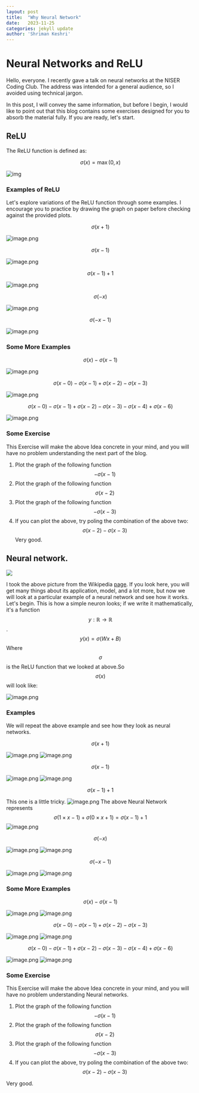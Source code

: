 ```yaml
---
layout: post
title:  "Why Neural Network"
date:   2023-11-25 
categories: jekyll update
author: 'Shriman Keshri'
---
```


# Neural Networks and ReLU

Hello, everyone. I recently gave a talk on neural networks at the NISER Coding Club. The address was intended for a general audience, so I avoided using technical jargon.

In this post, I will convey the same information, but before I begin, I would like to point out that this blog contains some exercises designed for you to absorb the material fully. If you are ready, let's start.

## ReLU

The ReLU function is defined as: 

$$
\sigma(x) = \max(0,x)
$$

![img]({{site.baseurl}}/assets/img/why_neural_network.assets/image_1701949023644_0.png)

### Examples of ReLU

Let's explore variations of the ReLU function through some examples. I encourage you to practice by drawing the graph on paper before checking against the provided plots.

$$\sigma(x+1)$$

![image.png]({{site.baseurl}}/assets/img/why_neural_network.assets/image_1701949545078_0.png)

$$\sigma(x-1)$$

![image.png]({{site.baseurl}}/assets/img/why_neural_network.assets/image_1701949568750_0.png)

$$\sigma(x-1) +1$$

![image.png]({{site.baseurl}}/assets/img/why_neural_network.assets/image_1701949589726_0.png)

$$\sigma(-x)$$

![image.png]({{site.baseurl}}/assets/img/why_neural_network.assets/image_1701949673223_0.png)

$$\sigma(-x-1)$$

![image.png]({{site.baseurl}}/assets/img/why_neural_network.assets/image_1702131097800_0.png)

### Some More Examples

$$\sigma(x)- \sigma(x-1)$$

![image.png]({{site.baseurl}}/assets/img/why_neural_network.assets/image_1702131123809_0.png)

$$\sigma(x-0) -\sigma(x-1) + \sigma(x-2) - \sigma(x-3)$$


![image.png]({{site.baseurl}}/assets/img/why_neural_network.assets/image_1702131227572_0.png)

$$\sigma(x-0) -\sigma(x-1) + \sigma(x-2) - \sigma(x-3) -\sigma(x-4) +\sigma(x-6)$$

![image.png]({{site.baseurl}}/assets/img/why_neural_network.assets/image_1702131355502_0.png)


### Some Exercise
This Exercise will make the above Idea concrete in your mind, and you will have no problem understanding the next part of the blog.
1. Plot the graph of the following function
	$$-\sigma(x-1)$$
2. Plot the graph of the following function
	$$\sigma(x-2)$$
3. Plot the graph of the following function
	$$-\sigma(x-3)$$
4. If you can plot the above, try poling the combination of the above two:
	$$\sigma(x-2) -\sigma(x-3)$$
Very good.

## Neural network.
![]({{site.baseurl}}/assets/img/why_neural_network.assets/500px-Colored_neural_network.svg%5B1%5D.png)

I took the above picture from the Wikipedia [page](https://en.wikipedia.org/wiki/Artificial_neural_network). If you look here, you will get many things about its application, model, and a lot more, but now we will look at a particular example of a neural network and see how it works. Let's begin.
This is how a simple neuron looks; if we write it mathematically, it's a function $$y:\mathbb{R}\to\mathbb{R}$$.
$$y(x) = \sigma(Wx + B)$$
Where $$\sigma$$ is the ReLU function that we looked at above.So $$\sigma(x)$$ will look like:

![image.png]({{site.baseurl}}/assets/img/why_neural_network.assets/image_1702371328933_0.png)


### Examples
We will repeat the above example and see how they look as neural networks.

$$\sigma(x+1)$$

![image.png]({{site.baseurl}}/assets/img/why_neural_network.assets/image_1702371370889_0.png)
![image.png]({{site.baseurl}}/assets/img/why_neural_network.assets/image_1701949545078_0.png)

$$\sigma(x-1)$$

![image.png]({{site.baseurl}}/assets/img/why_neural_network.assets/image_1702371449963_0.png)
![image.png]({{site.baseurl}}/assets/img/why_neural_network.assets/image_1701949568750_0.png)

$$\sigma(x-1) +1$$

This one is a little tricky.
![image.png]({{site.baseurl}}/assets/img/why_neural_network.assets/image_1702371602267_0.png)
The above Neural Network represents $$\sigma(1 \times x-1) + \sigma(0 \times x +1) = \sigma(x-1) +1$$
![image.png]({{site.baseurl}}/assets/img/why_neural_network.assets/image_1701949589726_0.png)

$$\sigma(-x)$$

![image.png]({{site.baseurl}}/assets/img/why_neural_network.assets/image_1702371805523_0.png)
![image.png]({{site.baseurl}}/assets/img/why_neural_network.assets/image_1701949673223_0.png)

$$\sigma(-x-1)$$

![image.png]({{site.baseurl}}/assets/img/why_neural_network.assets/image_1702371833558_0.png)
![image.png]({{site.baseurl}}/assets/img/why_neural_network.assets/image_1702131097800_0.png)
		
### Some More Examples

$$\sigma(x)- \sigma(x-1)$$

![image.png]({{site.baseurl}}/assets/img/why_neural_network.assets/image_1702372167844_0.png)
![image.png]({{site.baseurl}}/assets/img/why_neural_network.assets/image_1702131123809_0.png)

$$\sigma(x-0) -\sigma(x-1) + \sigma(x-2) - \sigma(x-3)$$

![image.png]({{site.baseurl}}/assets/img/why_neural_network.assets/image_1702372498180_0.png)
![image.png]({{site.baseurl}}/assets/img/why_neural_network.assets/image_1702131227572_0.png)

$$\sigma(x-0) -\sigma(x-1) + \sigma(x-2) - \sigma(x-3) -\sigma(x-4) +\sigma(x-6)$$

![image.png]({{site.baseurl}}/assets/img/why_neural_network.assets/image_1702372797118_0.png)
![image.png]({{site.baseurl}}/assets/img/why_neural_network.assets/image_1702131355502_0.png)

### Some Exercise
This Exercise will make the above Idea concrete in your mind, and you will have no problem understanding Neural networks.
1. Plot the graph of the following function
$$-\sigma(x-1)$$
2. Plot the graph of the following function
$$\sigma(x-2)$$
3. Plot the graph of the following function
$$-\sigma(x-3)$$
4. If you can plot the above, try poling the combination of the above two:
$$\sigma(x-2) -\sigma(x-3)$$

Very good.
